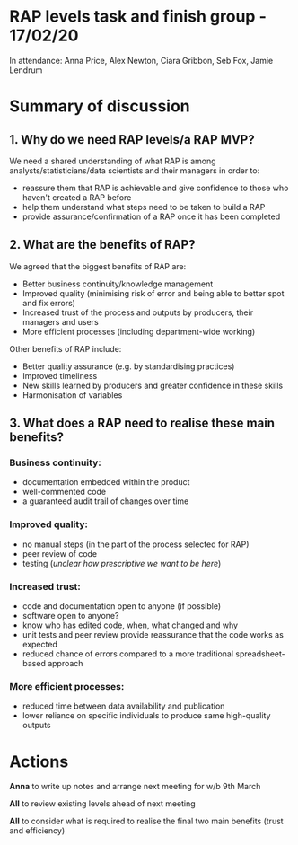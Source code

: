 # RAP levels task and finish group - 17/02/20
In attendance: Anna Price, Alex Newton, Ciara Gribbon, Seb Fox, Jamie Lendrum

# Summary of discussion

## 1. Why do we need RAP levels/a RAP MVP?

We need a shared understanding of what RAP is among analysts/statisticians/data scientists and their managers in order to:
- reassure them that RAP is achievable and give confidence to those who haven't created a RAP before
- help them understand what steps need to be taken to build a RAP
- provide assurance/confirmation of a RAP once it has been completed

## 2. What are the benefits of RAP?

We agreed that the biggest benefits of RAP are:
- Better business continuity/knowledge management 
- Improved quality (minimising risk of error and being able to better spot and fix errors)
- Increased trust of the process and outputs by producers, their managers and users
- More efficient processes (including department-wide working)

Other benefits of RAP include: 
- Better quality assurance (e.g. by standardising practices)
- Improved timeliness
- New skills learned by producers and greater confidence in these skills
- Harmonisation of variables

## 3. What does a RAP need to realise these main benefits?

### Business continuity: 
- documentation embedded within the product
- well-commented code
- a guaranteed audit trail of changes over time

### Improved quality: 
- no manual steps (in the part of the process selected for RAP)
- peer review of code
- testing (*unclear how prescriptive we want to be here*)

### Increased trust:
- code and documentation open to anyone (if possible)
- software open to anyone?
- know who has edited code, when, what changed and why
- unit tests and peer review provide reassurance that the code works as expected
- reduced chance of errors compared to a more traditional spreadsheet-based approach

### More efficient processes:
- reduced time between data availability and publication
- lower reliance on specific individuals to produce same high-quality outputs

# Actions

**Anna** to write up notes and arrange next meeting for w/b 9th March

**All** to review existing levels ahead of next meeting

**All** to consider what is required to realise the final two main benefits (trust and efficiency)

